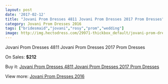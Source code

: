 ```yaml
---
layout: post
date: '2017-02-12'
title: "Jovani Prom Dresses 4811 Jovani Prom Dresses 2017 Prom Dresses"
category: Jovani Prom Dresses 2016
tags: ["bridesmaid","jovani","rosy","prom","wedding"]
image: http://img.hectodress.com/29971-thickbox_default/jovani-prom-dresses-4811-jovani-prom-dresses-2012-prom-dresses.jpg
---
```

Jovani Prom Dresses 4811 Jovani Prom Dresses 2017 Prom Dresses

On Sales: **$212**
<a href="https://www.hectodress.com/jovani-prom-dresses-2013/13832-jovani-prom-dresses-4811-jovani-prom-dresses-2012-prom-dresses.html"><amp-img layout="responsive" width="600" height="600" src="//img.hectodress.com/29971-thickbox_default/jovani-prom-dresses-4811-jovani-prom-dresses-2012-prom-dresses.jpg" alt="Jovani Prom Dresses 4811 Jovani Prom Dresses 2017 Prom Dresses 0" /></a>
<a href="https://www.hectodress.com/jovani-prom-dresses-2013/13832-jovani-prom-dresses-4811-jovani-prom-dresses-2012-prom-dresses.html"><amp-img layout="responsive" width="600" height="600" src="//img.hectodress.com/29974-thickbox_default/jovani-prom-dresses-4811-jovani-prom-dresses-2012-prom-dresses.jpg" alt="Jovani Prom Dresses 4811 Jovani Prom Dresses 2017 Prom Dresses 1" /></a>
<a href="https://www.hectodress.com/jovani-prom-dresses-2013/13832-jovani-prom-dresses-4811-jovani-prom-dresses-2012-prom-dresses.html"><amp-img layout="responsive" width="600" height="600" src="//img.hectodress.com/29973-thickbox_default/jovani-prom-dresses-4811-jovani-prom-dresses-2012-prom-dresses.jpg" alt="Jovani Prom Dresses 4811 Jovani Prom Dresses 2017 Prom Dresses 2" /></a>
<a href="https://www.hectodress.com/jovani-prom-dresses-2013/13832-jovani-prom-dresses-4811-jovani-prom-dresses-2012-prom-dresses.html"><amp-img layout="responsive" width="600" height="600" src="//img.hectodress.com/29972-thickbox_default/jovani-prom-dresses-4811-jovani-prom-dresses-2012-prom-dresses.jpg" alt="Jovani Prom Dresses 4811 Jovani Prom Dresses 2017 Prom Dresses 3" /></a>

Buy it: [Jovani Prom Dresses 4811 Jovani Prom Dresses 2017 Prom Dresses](https://www.hectodress.com/jovani-prom-dresses-2013/13832-jovani-prom-dresses-4811-jovani-prom-dresses-2012-prom-dresses.html "Jovani Prom Dresses 4811 Jovani Prom Dresses 2017 Prom Dresses")

View more: [Jovani Prom Dresses 2016](https://www.hectodress.com/229-jovani-prom-dresses-2013 "Jovani Prom Dresses 2016")